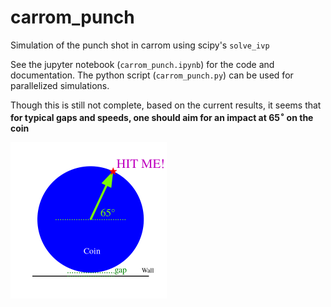 # carrom_punch
Simulation of the punch shot in carrom using scipy's `solve_ivp`

See the jupyter notebook (`carrom_punch.ipynb`) for the code and documentation. The python script (`carrom_punch.py`) can be used for parallelized simulations.

Though this is still not complete, based on the current results, it seems that **for typical gaps and speeds, one should aim for an impact at $65^\circ$ on the coin**

<img src="optimum_poi.png" alt="Optimum point of impact" width="250"/>
